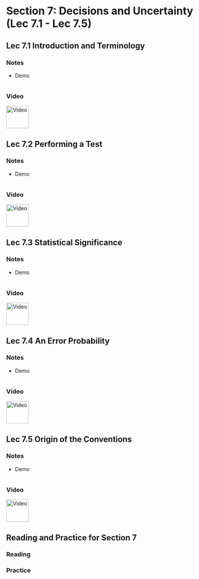 # Section 7: Decisions and Uncertainty (Lec 7.1 - Lec 7.5)

## Lec 7.1 Introduction and Terminology

### Notes

+ Demo
    ```python

    ```

### Video

<a href="https://edx-video.net/BERD82FD2018-V002100_DTH.mp4" alt="Introduction and Terminology" target="_blank">
  <img src="http://files.softicons.com/download/system-icons/windows-8-metro-invert-icons-by-dakirby309/png/64x64/Folders%20&%20OS/My%20Videos.png" alt="Video" width="60px"> 
</a>


## Lec 7.2 Performing a Test

### Notes

+ Demo
    ```python

    ```

### Video

<a href="https://edx-video.net/BERD82FD2018-V002400_DTH.mp4" alt="Performing a Test" target="_blank">
  <img src="http://files.softicons.com/download/system-icons/windows-8-metro-invert-icons-by-dakirby309/png/64x64/Folders%20&%20OS/My%20Videos.png" alt="Video" width="60px"> 
</a>


## Lec 7.3 Statistical Significance

### Notes

+ Demo
    ```python

    ```

### Video

<a href="https://edx-video.net/BERD82FD2018-V002300_DTH.mp4" alt="Lec 7.3 Statistical Significance" target="_blank">
  <img src="http://files.softicons.com/download/system-icons/windows-8-metro-invert-icons-by-dakirby309/png/64x64/Folders%20&%20OS/My%20Videos.png" alt="Video" width="60px"> 
</a>


## Lec 7.4 An Error Probability

### Notes

+ Demo
    ```python

    ```

### Video

<a href="https://edx-video.net/BERD82FD2018-V002000_DTH.mp4" alt="An Error Probability" target="_blank">
  <img src="http://files.softicons.com/download/system-icons/windows-8-metro-invert-icons-by-dakirby309/png/64x64/Folders%20&%20OS/My%20Videos.png" alt="Video" width="60px"> 
</a>


## Lec 7.5 Origin of the Conventions

### Notes

+ Demo
    ```python

    ```

### Video

<a href="https://edx-video.net/BERD82FD2018-V002200_DTH.mp4" alt="Lec 7.5 Origin of the Conventions
" target="_blank">
  <img src="http://files.softicons.com/download/system-icons/windows-8-metro-invert-icons-by-dakirby309/png/64x64/Folders%20&%20OS/My%20Videos.png" alt="Video" width="60px"> 
</a>


## Reading and Practice for Section 7

### Reading


### Practice






